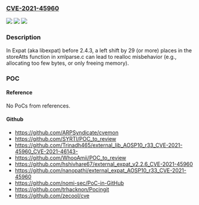 ### [CVE-2021-45960](https://cve.mitre.org/cgi-bin/cvename.cgi?name=CVE-2021-45960)
![](https://img.shields.io/static/v1?label=Product&message=n%2Fa&color=blue)
![](https://img.shields.io/static/v1?label=Version&message=n%2Fa&color=blue)
![](https://img.shields.io/static/v1?label=Vulnerability&message=n%2Fa&color=brighgreen)

### Description

In Expat (aka libexpat) before 2.4.3, a left shift by 29 (or more) places in the storeAtts function in xmlparse.c can lead to realloc misbehavior (e.g., allocating too few bytes, or only freeing memory).

### POC

#### Reference
No PoCs from references.

#### Github
- https://github.com/ARPSyndicate/cvemon
- https://github.com/SYRTI/POC_to_review
- https://github.com/Trinadh465/external_lib_AOSP10_r33_CVE-2021-45960_CVE-2021-46143-
- https://github.com/WhooAmii/POC_to_review
- https://github.com/hshivhare67/external_expat_v2.2.6_CVE-2021-45960
- https://github.com/nanopathi/external_expat_AOSP10_r33_CVE-2021-45960
- https://github.com/nomi-sec/PoC-in-GitHub
- https://github.com/trhacknon/Pocingit
- https://github.com/zecool/cve


